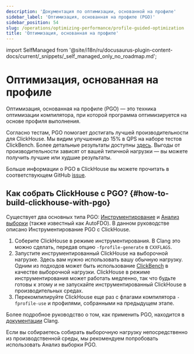 ```yaml
---
description: 'Документация по оптимизации, основанной на профиле'
sidebar_label: 'Оптимизация, основанная на профиле (PGO)'
sidebar_position: 54
slug: /operations/optimizing-performance/profile-guided-optimization
title: 'Оптимизация, основанная на профиле'
---
```


import SelfManaged from '@site/i18n/ru/docusaurus-plugin-content-docs/current/_snippets/_self_managed_only_no_roadmap.md';


# Оптимизация, основанная на профиле

Оптимизация, основанная на профиле (PGO) — это техника оптимизации компилятора, при которой программа оптимизируется на основе профиля выполнения.

Согласно тестам, PGO помогает достигать лучшей производительности для ClickHouse. Мы видим улучшения до 15% в QPS на наборе тестов ClickBench. Более детальные результаты доступны [здесь](https://pastebin.com/xbue3HMU). Выгоды от производительности зависят от вашей типичной нагрузки — вы можете получить лучшие или худшие результаты.

Больше информации о PGO в ClickHouse вы можете прочитать в соответствующем GitHub [issue](https://github.com/ClickHouse/ClickHouse/issues/44567).

## Как собрать ClickHouse с PGO? {#how-to-build-clickhouse-with-pgo}

Существует два основных типа PGO: [Инструментирование](https://clang.llvm.org/docs/UsersManual.html#using-sampling-profilers) и [Анализ выборки](https://clang.llvm.org/docs/UsersManual.html#using-sampling-profilers) (также известный как AutoFDO). В данном руководстве описано Инструментирование PGO с ClickHouse.

1. Соберите ClickHouse в режиме инструментирования. В Clang это можно сделать, передав опцию `-fprofile-generate` в `CXXFLAGS`.
2. Запустите инструментированный ClickHouse на выборочной нагрузке. Здесь вам нужно использовать вашу обычную нагрузку. Одним из подходов может быть использование [ClickBench](https://github.com/ClickHouse/ClickBench) в качестве выборочной нагрузки. ClickHouse в режиме инструментирования может работать медленно, так что будьте готовы к этому и не запускайте инструментированный ClickHouse в производительных средах.
3. Перекомпилируйте ClickHouse еще раз с флагами компилятора `-fprofile-use` и профилями, собранными на предыдущем этапе.

Более подробное руководство о том, как применить PGO, находится в [документации](https://clang.llvm.org/docs/UsersManual.html#profile-guided-optimization) Clang.

Если вы собираетесь собирать выборочную нагрузку непосредственно из производственной среды, мы рекомендуем попробовать использовать Анализ выборки PGO.

